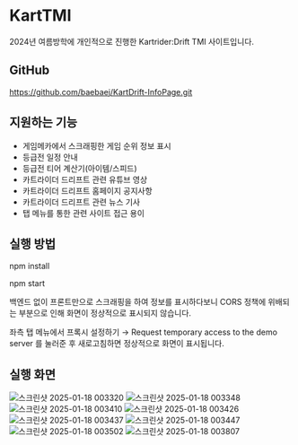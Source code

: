 # KartTMI

2024년 여름방학에 개인적으로 진행한 Kartrider:Drift TMI 사이트입니다.

## GitHub

https://github.com/baebaej/KartDrift-InfoPage.git

## 지원하는 기능

- 게임메카에서 스크래핑한 게임 순위 정보 표시
- 등급전 일정 안내
- 등급전 티어 계산기(아이템/스피드)
- 카트라이더 드리프트 관련 유튜브 영상
- 카트라이더 드리프트 홈페이지 공지사항
- 카트라이더 드리프트 관련 뉴스 기사
- 탭 메뉴를 통한 관련 사이트 접근 용이

## 실행 방법

npm install 

npm start

백엔드 없이 프론트만으로 스크래핑을 하여 정보를 표시하다보니 CORS 정책에 위배되는 부분으로 인해 화면이 정상적으로 표시되지 않습니다.

좌측 탭 메뉴에서 프록시 설정하기 → Request temporary access to the demo server 를 눌러준 후 새로고침하면 정상적으로 화면이 표시됩니다.

## 실행 화면
![스크린샷 2025-01-18 003320](https://github.com/user-attachments/assets/b6e6a612-6d63-49e3-84b3-c2ed72d658d5)
![스크린샷 2025-01-18 003348](https://github.com/user-attachments/assets/d7467dea-a73f-4bcd-ab84-ceb45d2c4b35)
![스크린샷 2025-01-18 003410](https://github.com/user-attachments/assets/63dd660b-63c2-49e2-8ee5-68ca5cf83862)
![스크린샷 2025-01-18 003426](https://github.com/user-attachments/assets/511a0f09-7c9c-410a-b8c4-b2c7c37aea75)
![스크린샷 2025-01-18 003437](https://github.com/user-attachments/assets/7d812868-9e7f-4e73-9a85-77939554e651)
![스크린샷 2025-01-18 003447](https://github.com/user-attachments/assets/ddca2279-c830-40ec-b458-9e5f0c7435eb)
![스크린샷 2025-01-18 003502](https://github.com/user-attachments/assets/338eb4f3-84bb-4010-bfce-a4642c477342)
![스크린샷 2025-01-18 003807](https://github.com/user-attachments/assets/08d6a695-19c3-4c2d-b4d6-3d7e13998ee8)
